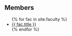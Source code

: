 ## Members

<ul>
  {% for fac in site.faculty %}
    <li>
      <a href="{{ fac.url }}">{{ fac.title }}</a>
    </li>
  {% endfor %}
</ul>
